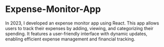 # Expense-Monitor-App
In 2023, I developed an expense monitor app using React. This app allows users to track their expenses by adding, viewing, and categorizing their spending. It features a user-friendly interface with dynamic updates, enabling efficient expense management and financial tracking.
